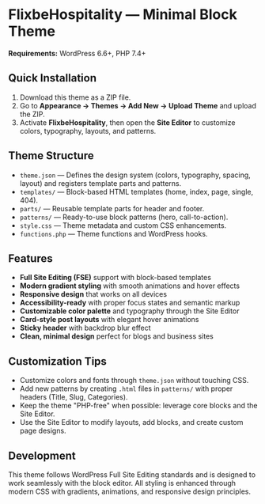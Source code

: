 
# FlixbeHospitality — Minimal Block Theme

**Requirements:** WordPress 6.6+, PHP 7.4+

## Quick Installation
1. Download this theme as a ZIP file.
2. Go to **Appearance → Themes → Add New → Upload Theme** and upload the ZIP.
3. Activate **FlixbeHospitality**, then open the **Site Editor** to customize colors, typography, layouts, and patterns.

## Theme Structure
- `theme.json` — Defines the design system (colors, typography, spacing, layout) and registers template parts and patterns.
- `templates/` — Block-based HTML templates (home, index, page, single, 404).
- `parts/` — Reusable template parts for header and footer.
- `patterns/` — Ready-to-use block patterns (hero, call-to-action).
- `style.css` — Theme metadata and custom CSS enhancements.
- `functions.php` — Theme functions and WordPress hooks.

## Features
- **Full Site Editing (FSE)** support with block-based templates
- **Modern gradient styling** with smooth animations and hover effects
- **Responsive design** that works on all devices
- **Accessibility-ready** with proper focus states and semantic markup
- **Customizable color palette** and typography through the Site Editor
- **Card-style post layouts** with elegant hover animations
- **Sticky header** with backdrop blur effect
- **Clean, minimal design** perfect for blogs and business sites

## Customization Tips
- Customize colors and fonts through `theme.json` without touching CSS.
- Add new patterns by creating `.html` files in `patterns/` with proper headers (Title, Slug, Categories).
- Keep the theme "PHP-free" when possible: leverage core blocks and the Site Editor.
- Use the Site Editor to modify layouts, add blocks, and create custom page designs.

## Development
This theme follows WordPress Full Site Editing standards and is designed to work seamlessly with the block editor. All styling is enhanced through modern CSS with gradients, animations, and responsive design principles.
